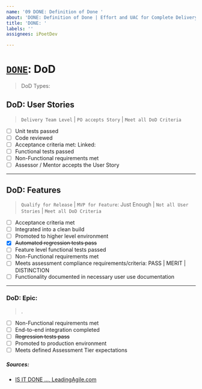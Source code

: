 ```yaml
---
name: '09 DONE: Definition of Done '
about: 'DONE: Definition of Done | Effort and UAC for Complete Delivery'
title: 'DONE: '
labels: ''
assignees: iPoetDev

---
```


# **[`DONE`]()**: DoD

> DoD Types:

## DoD: User Stories

> `Delivery Team Level` | `PO accepts Story` | `Meet all DoD Criteria`

-   [ ] Unit tests passed
-   [ ] Code reviewed
-   [ ] Acceptance criteria met: Linked:
-   [ ] Functional tests passed
-   [ ] Non-Functional requirements met
-   [ ] Assessor / Mentor accepts the User Story

---

## DoD: Features

> `Qualify for Release` | `MVP for Feature`: Just Enough | `Not all User Stories` | `Meet all DoD Criteria`

-   [ ] Acceptance criteria met
-   [ ] Integrated into a clean build
-   [ ] Promoted to higher level environment
-   [x] ~~Automated regression tests pass~~
-   [ ] Feature level functional tests passed
-   [ ] Non-Functional requirements met
-   [ ] Meets assessment compliance requirements/criteria: PASS | MERIT | DISTINCTION
-   [ ] Functionality documented in necessary user use documentation

---

### DoD: Epic:

> .

-   [ ] Non-Functional requirements met
-   [ ] End-to-end integration completed
-   [ ] ~~Regression tests pass~~
-   [ ] Promoted to production environment
-   [ ] Meets defined Assessment Tier expectations

##### Sources:

-   [IS IT DONE ..., LeadingAgile.com](https://www.leadingagile.com/2017/02/definition-of-done)
